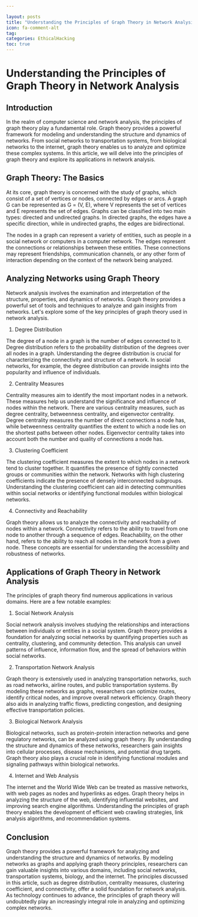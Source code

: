 ```yaml
---

layout: posts
title: "Understanding the Principles of Graph Theory in Network Analysis"
icon: fa-comment-alt
tag:      
categories: EthicalHacking
toc: true
---
```




# Understanding the Principles of Graph Theory in Network Analysis

## Introduction

In the realm of computer science and network analysis, the principles of graph theory play a fundamental role. Graph theory provides a powerful framework for modeling and understanding the structure and dynamics of networks. From social networks to transportation systems, from biological networks to the internet, graph theory enables us to analyze and optimize these complex systems. In this article, we will delve into the principles of graph theory and explore its applications in network analysis.

## Graph Theory: The Basics

At its core, graph theory is concerned with the study of graphs, which consist of a set of vertices or nodes, connected by edges or arcs. A graph G can be represented as G = (V, E), where V represents the set of vertices and E represents the set of edges. Graphs can be classified into two main types: directed and undirected graphs. In directed graphs, the edges have a specific direction, while in undirected graphs, the edges are bidirectional.

The nodes in a graph can represent a variety of entities, such as people in a social network or computers in a computer network. The edges represent the connections or relationships between these entities. These connections may represent friendships, communication channels, or any other form of interaction depending on the context of the network being analyzed.

## Analyzing Networks using Graph Theory

Network analysis involves the examination and interpretation of the structure, properties, and dynamics of networks. Graph theory provides a powerful set of tools and techniques to analyze and gain insights from networks. Let's explore some of the key principles of graph theory used in network analysis.

1. Degree Distribution

The degree of a node in a graph is the number of edges connected to it. Degree distribution refers to the probability distribution of the degrees over all nodes in a graph. Understanding the degree distribution is crucial for characterizing the connectivity and structure of a network. In social networks, for example, the degree distribution can provide insights into the popularity and influence of individuals.

2. Centrality Measures

Centrality measures aim to identify the most important nodes in a network. These measures help us understand the significance and influence of nodes within the network. There are various centrality measures, such as degree centrality, betweenness centrality, and eigenvector centrality. Degree centrality measures the number of direct connections a node has, while betweenness centrality quantifies the extent to which a node lies on the shortest paths between other nodes. Eigenvector centrality takes into account both the number and quality of connections a node has.

3. Clustering Coefficient

The clustering coefficient measures the extent to which nodes in a network tend to cluster together. It quantifies the presence of tightly connected groups or communities within the network. Networks with high clustering coefficients indicate the presence of densely interconnected subgroups. Understanding the clustering coefficient can aid in detecting communities within social networks or identifying functional modules within biological networks.

4. Connectivity and Reachability

Graph theory allows us to analyze the connectivity and reachability of nodes within a network. Connectivity refers to the ability to travel from one node to another through a sequence of edges. Reachability, on the other hand, refers to the ability to reach all nodes in the network from a given node. These concepts are essential for understanding the accessibility and robustness of networks.

## Applications of Graph Theory in Network Analysis

The principles of graph theory find numerous applications in various domains. Here are a few notable examples:

1. Social Network Analysis

Social network analysis involves studying the relationships and interactions between individuals or entities in a social system. Graph theory provides a foundation for analyzing social networks by quantifying properties such as centrality, clustering, and community detection. This analysis can unveil patterns of influence, information flow, and the spread of behaviors within social networks.

2. Transportation Network Analysis

Graph theory is extensively used in analyzing transportation networks, such as road networks, airline routes, and public transportation systems. By modeling these networks as graphs, researchers can optimize routes, identify critical nodes, and improve overall network efficiency. Graph theory also aids in analyzing traffic flows, predicting congestion, and designing effective transportation policies.

3. Biological Network Analysis

Biological networks, such as protein-protein interaction networks and gene regulatory networks, can be analyzed using graph theory. By understanding the structure and dynamics of these networks, researchers gain insights into cellular processes, disease mechanisms, and potential drug targets. Graph theory also plays a crucial role in identifying functional modules and signaling pathways within biological networks.

4. Internet and Web Analysis

The internet and the World Wide Web can be treated as massive networks, with web pages as nodes and hyperlinks as edges. Graph theory helps in analyzing the structure of the web, identifying influential websites, and improving search engine algorithms. Understanding the principles of graph theory enables the development of efficient web crawling strategies, link analysis algorithms, and recommendation systems.

## Conclusion

Graph theory provides a powerful framework for analyzing and understanding the structure and dynamics of networks. By modeling networks as graphs and applying graph theory principles, researchers can gain valuable insights into various domains, including social networks, transportation systems, biology, and the internet. The principles discussed in this article, such as degree distribution, centrality measures, clustering coefficient, and connectivity, offer a solid foundation for network analysis. As technology continues to advance, the principles of graph theory will undoubtedly play an increasingly integral role in analyzing and optimizing complex networks.